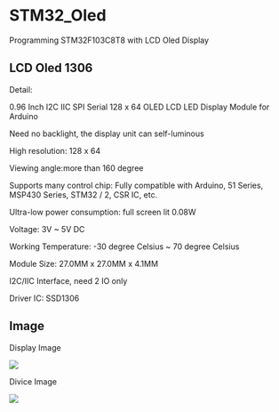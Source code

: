 # STM32_Oled
Programming STM32F103C8T8 with LCD Oled Display

## LCD Oled 1306
Detail:

0.96 Inch I2C IIC SPI Serial 128 x 64 OLED LCD LED Display Module for Arduino

Need no backlight, the display unit can self-luminous

High resolution: 128 x 64

Viewing angle:more than 160 degree

Supports many control chip: Fully compatible with Arduino, 51 Series, MSP430 Series, STM32 / 2, CSR IC, etc.

Ultra-low power consumption: full screen lit 0.08W

Voltage: 3V ~ 5V DC

Working Temperature: -30 degree Celsius  ~ 70 degree Celsius

Module Size: 27.0MM x 27.0MM x 4.1MM

I2C/IIC Interface, need 2 IO only

Driver IC: SSD1306

## Image
Display Image

<img src="https://github.com/diystron/STM32_Oled/blob/main/image/display3.png" width:100 hight:50 />

Divice Image

<img src="https://github.com/diystron/STM32_Oled/blob/main/image/device.jpg" width:100 hight:50 />

